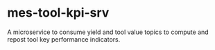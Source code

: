 # mes-tool-kpi-srv
A microservice to consume yield and tool value topics to compute and repost tool key performance indicators.
